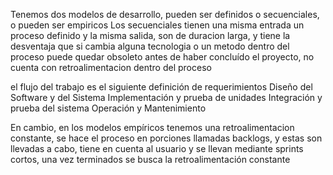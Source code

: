 Tenemos dos modelos de desarrollo, pueden ser definidos o secuenciales,
o pueden ser empiricos
Los secuenciales tienen una misma entrada un proceso definido y la misma salida, son de duracion larga, y tiene la desventaja que si cambia alguna tecnologia o un metodo dentro del proceso puede quedar obsoleto antes de haber concluído el proyecto, no cuenta con retroalimentacion dentro del proceso

el flujo del trabajo es el siguiente
definición de requerimientos
   Diseño del Software y del Sistema
      Implementación y prueba de unidades
         Integración y prueba del sistema
           Operación y Mantenimiento

En cambio, en los modelos empíricos tenemos una retroalimentacion constante, se hace el proceso en porciones llamadas backlogs, y estas son llevadas a cabo, tiene en cuenta al usuario y se llevan mediante sprints cortos, una vez terminados se busca la retroalimentación constante

